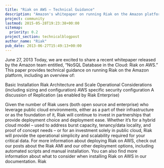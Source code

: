 ```yaml
---
title: "Riak on AWS – Technical Guidance"
description: "Amazon's whitepaper on running Riak on the Amazon platform."
project: community
lastmod: 2015-05-28T19:23:38+00:00
sitemap:
  priority: 0.2
project_section: technicalblogpost
author_name: "Riak"
pub_date: 2013-06-27T15:49:13+00:00
---
```

June 27, 2013
Today, we are excited to share a recent whitepaper released by the Amazon team entitled, “NoSQL Database in the Cloud: Riak on AWS.” This paper provides technical guidance on running Riak on the Amazon platform, including an overview of:

Basic Installation
Riak Architecture and Scale
Operational Considerations (including sizing and configuration)
AWS specific security configuration
A discussion of Replication (as enabled by Riak Enterprise)

Given the number of Riak users (both open source and enterprise) who leverage public cloud environments, either as a part of their infrastructure or as the foundation of it, Riak will continue to invest in partnerships that provide deployment choice and deployment ease. Whether it’s for a hybrid cloud model – used to address burst capacity, tenancy/data locality, and proof of concept needs – or for an investment solely in public cloud, Riak will provide the operational simplicity and scalability required for your critical data.
For more information about deploying Riak on AWS, check out our posts about the Riak AMI and our other deployment options, including automated scripts and manual installation. You can also find more information about what to consider when installing Riak on AWS in our documentation.
Riak
